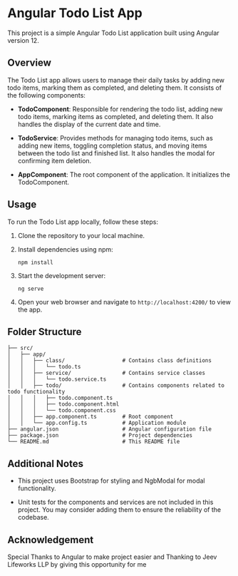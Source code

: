 # Angular Todo List App

This project is a simple Angular Todo List application built using Angular version 12.

## Overview

The Todo List app allows users to manage their daily tasks by adding new todo items, marking them as completed, and deleting them. It consists of the following components:

- **TodoComponent**: Responsible for rendering the todo list, adding new todo items, marking items as completed, and deleting them. It also handles the display of the current date and time.

- **TodoService**: Provides methods for managing todo items, such as adding new items, toggling completion status, and moving items between the todo list and finished list. It also handles the modal for confirming item deletion.

- **AppComponent**: The root component of the application. It initializes the TodoComponent.

## Usage

To run the Todo List app locally, follow these steps:

1. Clone the repository to your local machine.

2. Install dependencies using npm:

    ```
    npm install
    ```

3. Start the development server:

    ```
    ng serve
    ```

4. Open your web browser and navigate to `http://localhost:4200/` to view the app.

## Folder Structure

```
├── src/
│   ├── app/
│   │   ├── class/                  # Contains class definitions
│   │   │   └── todo.ts
│   │   ├── service/                # Contains service classes
│   │   │   └── todo.service.ts
│   │   ├── todo/                   # Contains components related to todo functionality
│   │   │   ├── todo.component.ts
│   │   │   ├── todo.component.html
│   │   │   └── todo.component.css
│   │   ├── app.component.ts        # Root component
│   │   └── app.config.ts           # Application module
├── angular.json                    # Angular configuration file
├── package.json                    # Project dependencies
└── README.md                       # This README file
```

## Additional Notes

- This project uses Bootstrap for styling and NgbModal for modal functionality.

- Unit tests for the components and services are not included in this project. You may consider adding them to ensure the reliability of the codebase.
## Acknowledgement
Special Thanks to Angular to make project easier and Thanking to Jeev Lifeworks LLP by giving this opportunity for me
